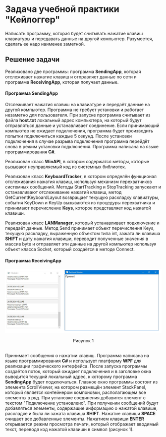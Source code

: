 # Задача учебной практики "Кейлоггер"
Написать программу, которая будет считывать нажатие клавиш клавиатуры и передавать данные на другой компьютер. Разумеется, сделать ее надо наименее заметной.
## Решение задачи
Реализовано две программы: программа **SendingApp**, которая отслеживает нажатие клавиш и отправляет данные по сети и программа **ReceivingApp**, которая получает данные.
#### Программа **SendingApp**
Отслеживает нажатия клавиш на клавиатуре и передаёт данные на другой компьютер. Программа не требует установки и работает незаметно для пользователя. При запуске программа считывает из файла **host.txt** локальный адрес компьютера, на который будут отправляться данные и устанавливает соединение. Если принимающий компьютер не ожидает подключения, программа будет производить попытки подключиться каждые 5 секунд. После установки подключения в случае разрыва подключения программа перейдёт снова в режим установки подключения.
Программа написана на языке программирования **C#**.

Реализован класс **WinAPI**, в котором содержатся методы, которые вызывают неуправляемый код из системных библиотек.

Реализован класс **KeyboardTracker**, в котором определён функционал отслеживания нажатия клавиш, используя механизм перехватчиков системных сообщений. Методы StartTracking и StopTracking запускают и останавливают отслеживание нажатий клавиш, метод GetCurrentKeyboardLayout возвращает текущую раскладку клавиатуры, события KeyDown и KeyUp вызываются из процедуры перехватчика и принимают перечисление **Keys**, которое представляет код нажатой клавиши.

Реализован класс **LANManager**, который устанавливает подключение и передаёт данные. Метод Send принимает объект перечисления Keys, текущую раскладку, выраженную объектом типа int, зажата ли клавиша **SHIFT** и дату нажатия клавиши, переводит полученные значения в массив byte и отправляет эти данные на другой компьютер используя объект класса Socket, который создаётся в методе Connect.
#### Программа **ReceivingApp**
![alt text](1.png "Рисунок 1")
<div align="center">Рисунок 1</div>
<br />

Принимает сообщения о нажатии клавиш. Программа написана на языке программирования **C#** и использует платформу **WPF** для реализации графического интерфейса. После запуска программы создаётся поток, который ожидает подключения и в заголовке окна выводится текущий локальный адрес, к которому программа **SendingApp** будет подключаться.
Главное окно программы состоит из элемента ScrollViewer, на котором размещён элемент StackPanel, который является контейнером компоновки, располагающем все элементы в ряд.
При установке соединения добавится элемент с текстом "Подключение установлено". При получении сообщений будут добавляться элементы, содержащие информацию о нажатой клавише, раскладке и была ли зажата клавиша **SHIFT**.
Нажатие клавиши **SPACE** очищает все добавленные элементы.
Нажатием клавиши **ENTER** открывается режим просмотра печати, который отображает вводимый текст, переводя код нажатой клавиши в символ (рисунок 1).